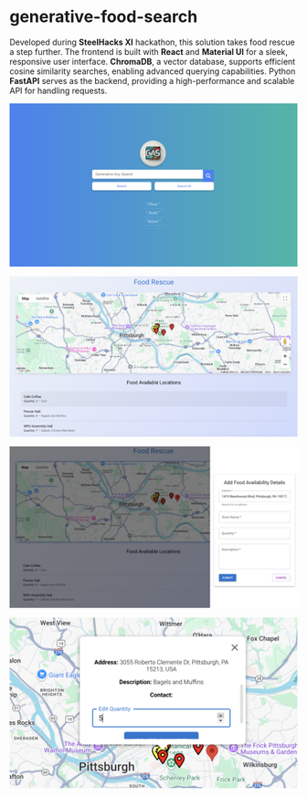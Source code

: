 # generative-food-search
Developed during **SteelHacks XI** hackathon, this solution takes food rescue a step further. The frontend is built with **React** and **Material UI** for a sleek, responsive user interface. **ChromaDB**, a vector database, supports efficient cosine similarity searches, enabling advanced querying capabilities. Python **FastAPI** serves as the backend, providing a high-performance and scalable API for handling requests.



![Food Rescue](./screenshots/search.png)


![Food Rescue](./screenshots/map.png)


![Food Rescue](./screenshots/form.png)


![Food Rescue](./screenshots/info.png)
